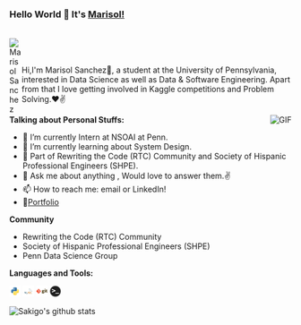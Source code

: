 ### Hello World 👋 It's [Marisol!](-)

<br/>

<a href="https://www.linkedin.com/in/smarisolsanchez/">
<img align="left" alt="Marisol Sanchez" width="22px" src="https://cdn.jsdelivr.net/npm/simple-icons@v3/icons/linkedin.svg" />
</a>

<br />

<br />

Hi,I'm Marisol Sanchez🙌, a student at the University of Pennsylvania, interested in Data Science as well as Data & Software Engineering. Apart from that I love getting involved in Kaggle competitions and Problem Solving.❤✌



<img align="right" alt="GIF" src="https://media.giphy.com/media/HscDLzkO8EOTmgkhQP/giphy.gif" />


**Talking about Personal Stuffs:**

- 🔭 I’m currently Intern at NSOAI at Penn.
- 🌱 I’m currently learning about System Design.
- 👯 Part of Rewriting the Code (RTC) Community and Society of Hispanic Professional Engineers (SHPE).
- 💬 Ask me about anything , Would love to answer them.✌
- 📫 How to reach me: email or LinkedIn!
- 📝[Portfolio](-)



**Community**
- Rewriting the Code (RTC) Community
- Society of Hispanic Professional Engineers (SHPE)
- Penn Data Science Group

**Languages and Tools:**


<code><img height="20" src="https://raw.githubusercontent.com/github/explore/80688e429a7d4ef2fca1e82350fe8e3517d3494d/topics/python/python.png"></code>
<code><img height="20" src="https://raw.githubusercontent.com/github/explore/80688e429a7d4ef2fca1e82350fe8e3517d3494d/topics/mysql/mysql.png"></code>
<code><img height="20" src="https://raw.githubusercontent.com/github/explore/80688e429a7d4ef2fca1e82350fe8e3517d3494d/topics/git/git.png"></code>
<code><img height="20" src="https://raw.githubusercontent.com/github/explore/80688e429a7d4ef2fca1e82350fe8e3517d3494d/topics/terminal/terminal.png"></code>

![Sakigo's github stats](https://github-readme-stats.vercel.app/api?username=smarisolsanchez&show_icons=true&hide_border=true)
